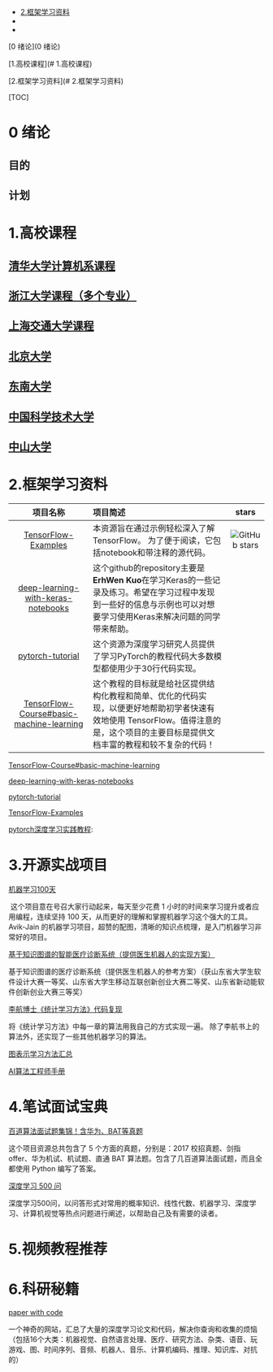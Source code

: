 * [2.框架学习资料](#2.框架学习资料)
* 
* 

[0 绪论](0 绪论)

[1.高校课程](# 1.高校课程)

[2.框架学习资料](# 2.框架学习资料)

[TOC]



# 0 绪论 

## 目的

## 计划





# 1.高校课程



## [清华大学计算机系课程](https://github.com/PKUanonym/REKCARC-TSC-UHT)   





## [浙江大学课程（多个专业）](https://github.com/QSCTech/zju-icicles)





## [上海交通大学课程](https://github.com/CoolPhilChen/SJTU-Courses)





## [北京大学](https://github.com/lib-pku/libpku)



## [东南大学](https://github.com/zjdx1998/seucourseshare)



## [中国科学技术大学](https://github.com/USTC-Resource/USTC-Course)



## [中山大学](https://github.com/sysuexam/SYSU-Exam)



# 2.框架学习资料



|                           项目名称                           | 项目简述                                                     |                            stars                             |
| :----------------------------------------------------------: | :----------------------------------------------------------- | :----------------------------------------------------------: |
|                 [TensorFlow-Examples][网址]                  | 本资源旨在通过示例轻松深入了解TensorFlow。 为了便于阅读，它包括notebook和带注释的源代码。 | ![GitHub stars](https://img.shields.io/github/stars/Tencent/MMKV.svg) |
|          [deep-learning-with-keras-notebooks][web]           | 这个github的repository主要是**ErhWen Kuo**在学习Keras的一些记录及练习。希望在学习过程中发现到一些好的信息与示例也可以对想要学习使用Keras来解决问题的同学带来帮助。 |                                                              |
|               [pytorch-tutorial][pytorch网址]                | 这个资源为深度学习研究人员提供了学习PyTorch的教程代码大多数模型都使用少于30行代码实现。 |                                                              |
| [TensorFlow-Course#basic-machine-learning][TensorFlow-Course#basic-machine-learning] | 这个教程的目标就是给社区提供结构化教程和简单、优化的代码实现，以便更好地帮助初学者快速有效地使用 TensorFlow。值得注意的是，这个项目的主要目标是提供文档丰富的教程和较不复杂的代码！ |                                                              |

[TensorFlow-Course#basic-machine-learning][TensorFlow-Course#basic-machine-learning]

[TensorFlow-Course#basic-machine-learning]:https://github.com/machinelearningmindset/TensorFlow-Course#basic-machine-learning



[deep-learning-with-keras-notebooks][web]

[web]:https://github.com/erhwenkuo/deep-learning-with-keras-notebooks

[pytorch-tutorial][pytorch网址]

[pytorch网址]:https://github.com/yunjey/pytorch-tutorial

[TensorFlow-Examples][网址]

[网址]:https://github.com/aymericdamien/TensorFlow-Examples

[pytorch深度学习实践教程][web]:

[web]:https://github.com/sgrvinod/Deep-Tutorials-for-PyTorch







# 3.开源实战项目

[机器学习100天][AI100]

[AI100]:https://github.com/MLEveryday/100-Days-Of-ML-Code

 这个项目意在号召大家行动起来，每天至少花费 1 小时的时间来学习提升或者应用编程，连续坚持 100 天，从而更好的理解和掌握机器学习这个强大的工具。Avik-Jain 的机器学习项目，超赞的配图，清晰的知识点梳理，是入门机器学习非常好的项目。





[基于知识图谱的智能医疗诊断系统（提供医生机器人的实现方案）][znylweb]

[znylweb]:https://github.com/yueshutong/Doctor

基于知识图谱的医疗诊断系统（提供医生机器人的参考方案）（获山东省大学生软件设计大赛一等奖、山东省大学生移动互联创新创业大赛二等奖、山东省新动能软件创新创业大赛三等奖）

[李航博士《统计学习方法》代码复现][tjxxffweb]

[tjxxffweb]:https://github.com/WenDesi/lihang_book_algorithm

将《统计学习方法》中每一章的算法用我自己的方式实现一遍。 除了李航书上的算法外，还实现了一些其他机器学习的算法。

[图表示学习方法汇总][tbsxxweb]

[tbsxxweb]:https://github.com/shenweichen/GraphEmbedding



[AI算法工程师手册][AIscweb]

[AIscweb]:http://www.huaxiaozhuan.com/



# 4.笔试面试宝典

[百道算法面试题集锦！含华为、BAT等真题][Interview-code-practice-python]

[Interview-code-practice-python]:https://github.com/leeguandong/Interview-code-practice-python

这个项目资源总共包含了 5 个方面的真题，分别是：2017 校招真题、剑指 offer、华为机试、机试题、直通 BAT 算法题。包含了几百道算法面试题，而且全都使用 Python 编写了答案。



[深度学习 500 问][500wen]

[500wen]:https://github.com/scutan90/DeepLearning-500-questions

深度学习500问，以问答形式对常用的概率知识、线性代数、机器学习、深度学习、计算机视觉等热点问题进行阐述，以帮助自己及有需要的读者。



# 5.视频教程推荐





# 6.科研秘籍

[paper with code][pwc]

[pwc]:https://paperswithcode.com/

一个神奇的网站，汇总了大量的深度学习论文和代码，解决你查询和收集的烦恼（包括16个大类：机器视觉、自然语言处理、医疗、研究方法、杂类、语音、玩游戏、图、时间序列、音频、机器人、音乐、计算机编码、推理、知识库、对抗的）



